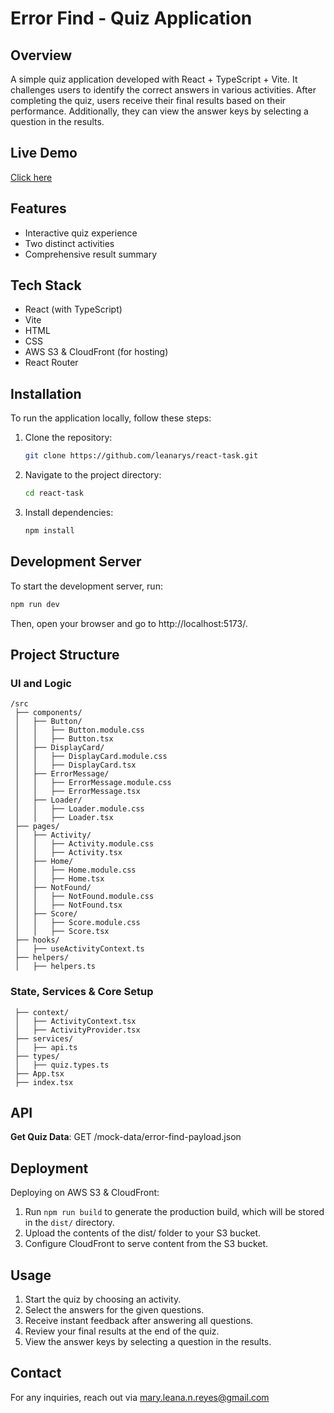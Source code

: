 # Error Find - Quiz Application

## Overview

A simple quiz application developed with React + TypeScript + Vite. 
It challenges users to identify the correct answers in various activities. 
After completing the quiz, users receive their final results based on their performance. 
Additionally, they can view the answer keys by selecting a question in the results.

## Live Demo
[Click here](d34u2pecmygptz.cloudfront.net/)

## Features

- Interactive quiz experience
- Two distinct activities
- Comprehensive result summary

## Tech Stack

- React (with TypeScript)
- Vite 
- HTML
- CSS 
- AWS S3 & CloudFront (for hosting)
- React Router
  
## Installation

To run the application locally, follow these steps:

1. Clone the repository:
   ```bash
   git clone https://github.com/leanarys/react-task.git
   ```
2. Navigate to the project directory:
   ```bash
   cd react-task
   ```
3. Install dependencies:
   ```bash
   npm install
   ```

## Development Server

To start the development server, run:
   ```bash
   npm run dev
   ```
Then, open your browser and go to http://localhost:5173/.

## Project Structure
### UI and Logic
```
/src
 ├── components/                
 │   ├── Button/   
 │   │   ├── Button.module.css   
 │   │   ├── Button.tsx   
 │   ├── DisplayCard/  
 │   │   ├── DisplayCard.module.css   
 │   │   ├── DisplayCard.tsx  
 │   ├── ErrorMessage/  
 │   │   ├── ErrorMessage.module.css   
 │   │   ├── ErrorMessage.tsx
 │   ├── Loader/  
 │   │   ├── Loader.module.css   
 │   │   ├── Loader.tsx    
 ├── pages/           
 │   ├── Activity/     
 │   │   ├── Activity.module.css    
 │   │   ├── Activity.tsx     
 │   ├── Home/    
 │   │   ├── Home.module.css 
 │   │   ├── Home.tsx 
 │   ├── NotFound/    
 │   │   ├── NotFound.module.css 
 │   │   ├── NotFound.tsx 
 │   ├── Score/    
 │   │   ├── Score.module.css 
 │   │   ├── Score.tsx 
 ├── hooks/           
 │   ├── useActivityContext.ts 
 ├── helpers/           
 │   ├── helpers.ts   

```

### State, Services & Core Setup
```
 ├── context/         
 │   ├── ActivityContext.tsx 
 │   ├── ActivityProvider.tsx 
 ├── services/        
 │   ├── api.ts       
 ├── types/           
 │   ├── quiz.types.ts   
 ├── App.tsx          
 ├── index.tsx        

```

## API
**Get Quiz Data**: GET /mock-data/error-find-payload.json

## Deployment
Deploying on AWS S3 & CloudFront:

1. Run `npm run build` to generate the production build, which will be stored in the `dist/` directory.
2. Upload the contents of the dist/ folder to your S3 bucket.
3. Configure CloudFront to serve content from the S3 bucket.

## Usage
1. Start the quiz by choosing an activity.
2. Select the answers for the given questions.
3. Receive instant feedback after answering all questions.
4. Review your final results at the end of the quiz.
5. View the answer keys by selecting a question in the results.

## Contact

For any inquiries, reach out via mary.leana.n.reyes@gmail.com

